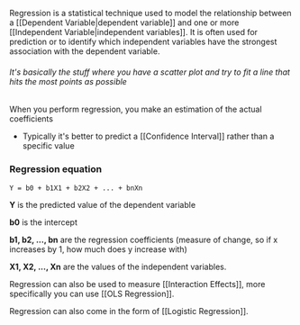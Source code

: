Regression is a statistical technique used to model the relationship between a [[Dependent Variable|dependent variable]] and one or more [[Independent Variable|independent variables]]. It is often used for prediction or to identify which independent variables have the strongest association with the dependent variable.

###### It's basically the stuff where you have a scatter plot and try to fit a line that hits the most points as possible

When you perform regression, you make an estimation of the actual coefficients
- Typically it's better to predict a [[Confidence Interval]] rather than a specific value

### Regression equation
``Y = b0 + b1X1 + b2X2 + ... + bnXn``

**Y** is the predicted value of the dependent variable

**b0** is the intercept

**b1, b2, ..., bn** are the regression coefficients (measure of change, so if x increases by 1, how much does y increase with)

**X1, X2, ..., Xn** are the values of the independent variables.



Regression can also be used to measure [[Interaction Effects]], more specifically you can use [[OLS Regression]].

Regression can also come in the form of [[Logistic Regression]].